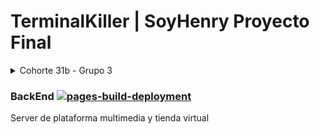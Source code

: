 # TerminalKiller | SoyHenry Proyecto Final
<details>
<summary>Cohorte 31b - Grupo 3</summary>
<p>
[Agustín Ceballos](https://github.com/Agustin197)
[Esteban Delgado](https://github.com/EstebanDelgado7)
[Gerardo Guarda](https://github.com/GwerhBard)
[Ignacio Melgarejo](https://github.com/IgnacioMelgarejo)
[Valeria Arellano](https://github.com/ValeriaArellano0011)
[Ulises Sahlin](https://github.com/CommonDust)
[Will Sierra](https://github.com/willsierra24)
[Yan Mieles](https://github.com/yan-franco)
</p>
</details>

### BackEnd [![pages-build-deployment](https://github.com/GwerhBard/TerminalKiller/actions/workflows/pages/pages-build-deployment/badge.svg?branch=main)](https://github.com/GwerhBard/TerminalKiller/actions/workflows/pages/pages-build-deployment)
Server de plataforma multimedia y tienda virtual
